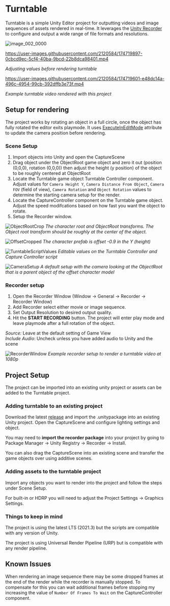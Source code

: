 # Turntable

Turntable is a simple Unity Editor project for outputting videos and image sequences of assets rendered in real-time. It leverages the [Unity Recorder](https://docs.unity3d.com/Packages/com.unity.recorder@3.0/manual/index.html) to configure and output a wide range of file formats and resolutions.

![image_002_0000](https://user-images.githubusercontent.com/2120584/174715247-8dd69b8e-7913-4337-b1ca-0306f77f833b.jpg)




https://user-images.githubusercontent.com/2120584/174719897-0cbcd9ec-5cf4-40ba-9bcd-22b8dca98401.mp4




*Adjusting values before rendering turntable*



https://user-images.githubusercontent.com/2120584/174719601-e48dc14a-496c-4954-99cb-392dffb3e73f.mp4



*Example turntable video rendered with this project*

## Setup for rendering
The project works by rotating an object in a full circle, once the object has fully rotated the editor exits playmode. It uses [ExecuteInEditMode](https://docs.unity3d.com/ScriptReference/ExecuteInEditMode.html) attribute to update the camera position before rendering.

### Scene Setup
1. Import objects into Unity and open the CaptureScene
2. Drag object under the ObjectRoot game object and zero it out (position (0,0,0), rotation (0,0,0)) then adjust the height (y position) of the object to be roughly centered at ObjectRoot
3. Locate the Turntable game object Turntable Controller component. Adjust values for `Camera Height Y`, `Camera Distance From Object`, `Camera FOV` (field of view), `Camera Rotation` and `Object Rotation` values to determine the starting camera setup for the render.
4. Locate the CaptureController component on the Turntable game object. Adjust the speed modifcations based on how fast you want the object to rotate.
5.  Setup the Recorder window.

![ObjectRootCrop](https://user-images.githubusercontent.com/2120584/174717496-2abdf16e-520c-401d-82b8-1d275cc2cb5b.png)
*The character root and ObjectRoot transforms. The Object root transform should be roughly at the center of the object.*

  
![OffsetCropped](https://user-images.githubusercontent.com/2120584/174717679-696de927-6f7a-4dd4-9fc2-c1dedabb5214.png)
*The character prefab is offset -0.9 in the Y (height)*

![TurntableScriptValues](https://user-images.githubusercontent.com/2120584/174718749-97943bd3-8ad0-4587-ab07-730a59d7fcee.png)
*Editable values on the Turntable Controller and Capture Controller script*

  
![CameraSetup](https://user-images.githubusercontent.com/2120584/174717996-1b90cd58-d7a6-4ab9-8b76-281e2da6211e.png)
*A default setup with the camera looking at the ObjectRoot that is a parent object of the offset character model*


### Recorder setup
1. Open the Recorder Window (Window -> General -> Recorder -> Recorder Window)
2.  Add Recorder select either movie or image sequence.
3. Set Output Resolution to desired output quality.
4. Hit the **START RECORDING** button. The project will enter play mode and leave playmode after a full rotation of the object.

*Source:* Leave at the default setting of Game View  
*Include Audio*: Uncheck unless you have added audio to Unity and the scene

  
![RecorderWindow](https://user-images.githubusercontent.com/2120584/174717828-bd7f4adf-58f0-48fa-a832-5bc412e30541.JPG)
*Example recorder setup to render a turntable video at 1080p*


## Project Setup
The project can be imported into an existing unity project or assets can be added to the Turntable project. 
### Adding turntable to an existing project
Download the latest [release](https://github.com/DanMillerDev/Turntable/releases) and import the .unitypackage into an existing Unity project. Open the CaptureScene and configure lighting settings and object.   

You may need to **import the recorder package** into your project by going to Package Manager -> Unity Registry -> Recorder -> Install.  

You can also drag the CaptureScene into an existing scene and transfer the game objects over using additive scenes.


### Adding assets to the turntable project
Import any objects you want to render into the project and follow the steps under Scene Setup.  

For built-in or HDRP you will need to adjust the Project Settings -> Graphics Settings.

### Things to keep in mind
The project is using the latest LTS (2021.3) but the scripts are compatible with any version of Unity.

The project is using Universal Render Pipeline (URP) but is compatible with any render pipeline.

## Known Issues
When rendering an image sequence there may be some dropped frames at the end of the render while the recorder is manually stopped. To compensate for this you can wait additional frames before stopping my increasing the value of  `Number Of Frames To Wait` on the CaptureController component.
